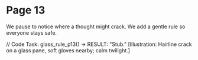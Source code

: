 # Page 13

We pause to notice where a thought might crack.
We add a gentle rule so everyone stays safe.

// Code Task: glass_rule_p13() → RESULT: "Stub."
[Illustration: Hairline crack on a glass pane, soft gloves nearby; calm twilight.]
